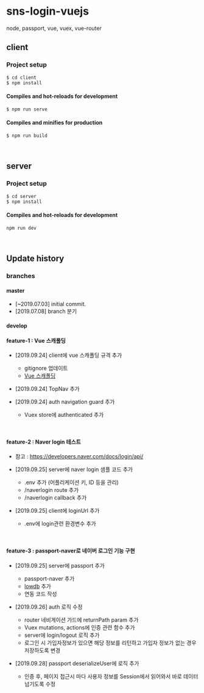 # sns-login-vuejs
node, passport, vue, vuex, vue-router

## client
### Project setup
```
$ cd client
$ npm install
```

#### Compiles and hot-reloads for development
```
$ npm run serve
```

#### Compiles and minifies for production
```
$ npm run build
```

<br>

## server
### Project setup
```
$ cd server
$ npm install
```

#### Compiles and hot-reloads for development
```
npm run dev
```

<br>

## Update history
### branches
#### master  
- [~2019.07.03] initial commit.  
- [2019.07.08] branch 분기 
     

#### develop   


    
#### feature-1  : Vue 스캐폴딩
- [2019.09.24] client에 vue 스캐폴딩 규격 추가
    - gitignore 업데이트
    - [Vue 스캐폴딩](https://github.com/KimHyeshin/vue-code-scaffolding)
    
- [2019.09.24] TopNav 추가
- [2019.09.24] auth navigation guard 추가
    - Vuex store에 authenticated 추가

<br>          
        
#### feature-2  : Naver login 테스트 
- 참고 : https://developers.naver.com/docs/login/api/

- [2019.09.25] server에 naver login 샘플 코드 추가
    - .env 추가 (어플리케이션 키, ID 등을 관리)
    - /naverlogin route 추가
    - /naverlogin callback 추가
    
- [2019.09.25] client에 loginUrl 추가
    - .env에 login관련 환경변수 추가

<br>  
   
#### feature-3  : passport-naver로 네이버 로그인 기능 구현       
- [2019.09.25] server에 passport 추가
    - passport-naver 추가 
    - [lowdb](https://github.com/typicode/lowdb) 추가
    - 연동 코드 작성
    
- [2019.09.26] auth 로직 수정
    - router 네비게이션 가드에 returnPath param 추가
    - Vuex mutations, actions에 인증 관련 함수 추가 
    - server에 login/logout 로직 추가
    - 로그인 시 가입자정보가 있으면 해당 정보를 리턴하고 가입자 정보가 없는 경우 저장하도록 변경

- [2019.09.28] passport deserializeUser에 로직 추가
    - 인증 후, 페이지 접근시 마다 사용자 정보를 Session에서 읽어와서 바로 데이터 넘기도록 수정
         
        
        

